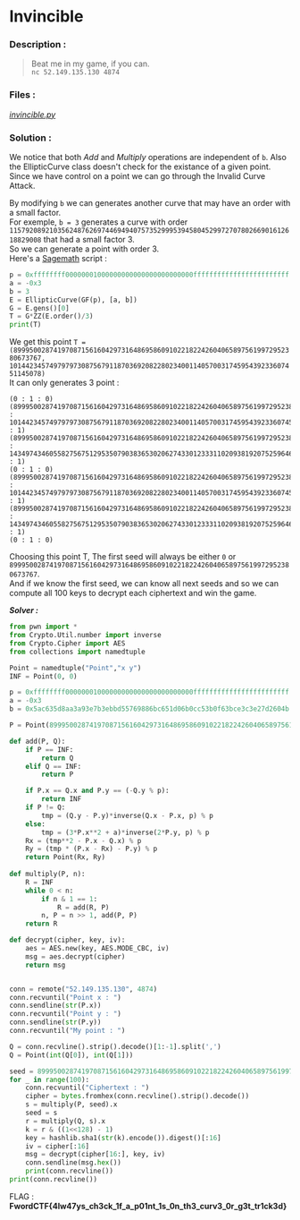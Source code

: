 # Invincible

### Description :
> Beat me in my game, if you can.  
> `nc 52.149.135.130 4874` 

### Files :  
*[invincible.py](https://github.com/MehdiBHA/FwordCTF-2021/blob/main/Invincible/invincible.py)*

### Solution : 
We notice that both *Add* and *Multiply* operations are independent of `b`. Also the EllipticCurve class doesn't check for the existance of a given point.  
Since we have control on a point we can go through the Invalid Curve Attack.

By modifying `b` we can generates another curve that may have an order with a small factor.  
For exemple, `b = 3` generates a curve with order `115792089210356248762697446949407573529995394580452997270780266901612618829008` that had a small factor 3.  
So we can generate a point with order 3.  
Here's a [Sagemath](https://www.sagemath.org/) script :
```python
p = 0xffffffff00000001000000000000000000000000ffffffffffffffffffffffff
a = -0x3
b = 3
E = EllipticCurve(GF(p), [a, b])
G = E.gens()[0]
T = G*ZZ(E.order()/3)
print(T)
```
We get this point `T = (89995002874197087156160429731648695860910221822426040658975619972952380673767, 101442345749797973087567911870369208228023400114057003174595439233607451145078)`  
It can only generates 3 point :
```
(0 : 1 : 0)
(89995002874197087156160429731648695860910221822426040658975619972952380673767 : 101442345749797973087567911870369208228023400114057003174595439233607451145078 : 1)
(89995002874197087156160429731648695860910221822426040658975619972952380673767 : 14349743460558275675129535079038365302062743301233311020938192075259646708873 : 1)
(0 : 1 : 0)
(89995002874197087156160429731648695860910221822426040658975619972952380673767 : 101442345749797973087567911870369208228023400114057003174595439233607451145078 : 1)
(89995002874197087156160429731648695860910221822426040658975619972952380673767 : 14349743460558275675129535079038365302062743301233311020938192075259646708873 : 1)
(0 : 1 : 0)
```
Choosing this point T, The first seed will always be either `0` or `89995002874197087156160429731648695860910221822426040658975619972952380673767`.  
And if we know the first seed, we can know all next seeds and so we can compute all 100 keys to decrypt each ciphertext and win the game.

***Solver :***
```python
from pwn import *
from Crypto.Util.number import inverse
from Crypto.Cipher import AES
from collections import namedtuple

Point = namedtuple("Point","x y")
INF = Point(0, 0)

p = 0xffffffff00000001000000000000000000000000ffffffffffffffffffffffff
a = -0x3
b = 0x5ac635d8aa3a93e7b3ebbd55769886bc651d06b0cc53b0f63bce3c3e27d2604b

P = Point(89995002874197087156160429731648695860910221822426040658975619972952380673767, 101442345749797973087567911870369208228023400114057003174595439233607451145078)

def add(P, Q):
	if P == INF:
		return Q
	elif Q == INF:
		return P

	if P.x == Q.x and P.y == (-Q.y % p):
		return INF
	if P != Q:
		tmp = (Q.y - P.y)*inverse(Q.x - P.x, p) % p
	else:
		tmp = (3*P.x**2 + a)*inverse(2*P.y, p) % p
	Rx = (tmp**2 - P.x - Q.x) % p
	Ry = (tmp * (P.x - Rx) - P.y) % p
	return Point(Rx, Ry)
        
def multiply(P, n):
	R = INF
	while 0 < n:
		if n & 1 == 1:
			R = add(R, P)
		n, P = n >> 1, add(P, P)
	return R

def decrypt(cipher, key, iv):
    aes = AES.new(key, AES.MODE_CBC, iv)
    msg = aes.decrypt(cipher)
    return msg


conn = remote("52.149.135.130", 4874)
conn.recvuntil("Point x : ")
conn.sendline(str(P.x))
conn.recvuntil("Point y : ")
conn.sendline(str(P.y))
conn.recvuntil("My point : ")

Q = conn.recvline().strip().decode()[1:-1].split(',')
Q = Point(int(Q[0]), int(Q[1]))

seed = 89995002874197087156160429731648695860910221822426040658975619972952380673767
for _ in range(100):
	conn.recvuntil("Ciphertext : ")
	cipher = bytes.fromhex(conn.recvline().strip().decode())
	s = multiply(P, seed).x
	seed = s
	r = multiply(Q, s).x
	k = r & ((1<<128) - 1)
	key = hashlib.sha1(str(k).encode()).digest()[:16]
	iv = cipher[:16]
	msg = decrypt(cipher[16:], key, iv)
	conn.sendline(msg.hex())
	print(conn.recvline())
print(conn.recvline())
```

FLAG : **FwordCTF{4lw47ys_ch3ck_1f_a_p01nt_1s_0n_th3_curv3_0r_g3t_tr1ck3d}**
